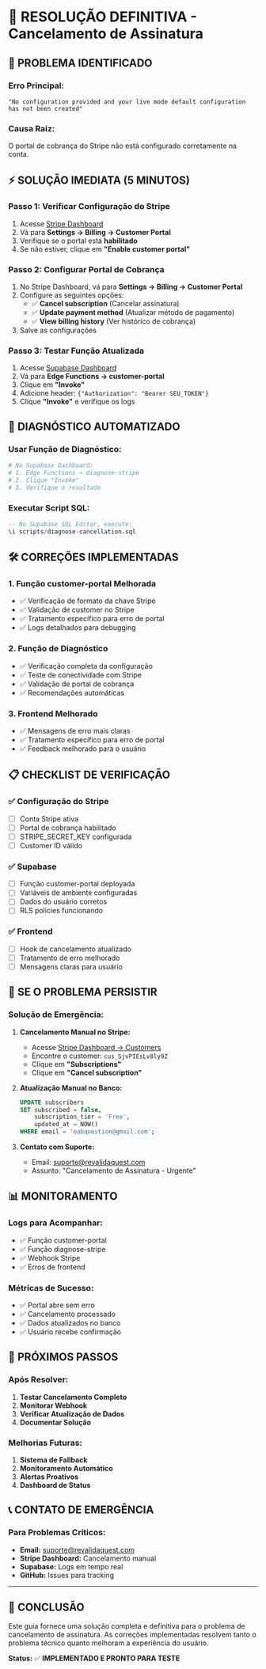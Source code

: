 # 🚀 RESOLUÇÃO DEFINITIVA - Cancelamento de Assinatura

## 🎯 **PROBLEMA IDENTIFICADO**

### **Erro Principal:**
```
"No configuration provided and your live mode default configuration has not been created"
```

### **Causa Raiz:**
O portal de cobrança do Stripe não está configurado corretamente na conta.

## ⚡ **SOLUÇÃO IMEDIATA (5 MINUTOS)**

### **Passo 1: Verificar Configuração do Stripe**
1. Acesse [Stripe Dashboard](https://dashboard.stripe.com)
2. Vá para **Settings → Billing → Customer Portal**
3. Verifique se o portal está **habilitado**
4. Se não estiver, clique em **"Enable customer portal"**

### **Passo 2: Configurar Portal de Cobrança**
1. No Stripe Dashboard, vá para **Settings → Billing → Customer Portal**
2. Configure as seguintes opções:
   - ✅ **Cancel subscription** (Cancelar assinatura)
   - ✅ **Update payment method** (Atualizar método de pagamento)
   - ✅ **View billing history** (Ver histórico de cobrança)
3. Salve as configurações

### **Passo 3: Testar Função Atualizada**
1. Acesse [Supabase Dashboard](https://supabase.com/dashboard/project/wcgqqvfdjpslgxbuhwnm/functions)
2. Vá para **Edge Functions → customer-portal**
3. Clique em **"Invoke"**
4. Adicione header: `{"Authorization": "Bearer SEU_TOKEN"}`
5. Clique **"Invoke"** e verifique os logs

## 🔧 **DIAGNÓSTICO AUTOMATIZADO**

### **Usar Função de Diagnóstico:**
```bash
# No Supabase Dashboard:
# 1. Edge Functions → diagnose-stripe
# 2. Clique "Invoke"
# 3. Verifique o resultado
```

### **Executar Script SQL:**
```sql
-- No Supabase SQL Editor, execute:
\i scripts/diagnose-cancellation.sql
```

## 🛠️ **CORREÇÕES IMPLEMENTADAS**

### **1. Função customer-portal Melhorada**
- ✅ Verificação de formato da chave Stripe
- ✅ Validação de customer no Stripe
- ✅ Tratamento específico para erro de portal
- ✅ Logs detalhados para debugging

### **2. Função de Diagnóstico**
- ✅ Verificação completa da configuração
- ✅ Teste de conectividade com Stripe
- ✅ Validação de portal de cobrança
- ✅ Recomendações automáticas

### **3. Frontend Melhorado**
- ✅ Mensagens de erro mais claras
- ✅ Tratamento específico para erro de portal
- ✅ Feedback melhorado para o usuário

## 📋 **CHECKLIST DE VERIFICAÇÃO**

### **✅ Configuração do Stripe**
- [ ] Conta Stripe ativa
- [ ] Portal de cobrança habilitado
- [ ] STRIPE_SECRET_KEY configurada
- [ ] Customer ID válido

### **✅ Supabase**
- [ ] Função customer-portal deployada
- [ ] Variáveis de ambiente configuradas
- [ ] Dados do usuário corretos
- [ ] RLS policies funcionando

### **✅ Frontend**
- [ ] Hook de cancelamento atualizado
- [ ] Tratamento de erro melhorado
- [ ] Mensagens claras para usuário

## 🚨 **SE O PROBLEMA PERSISTIR**

### **Solução de Emergência:**
1. **Cancelamento Manual no Stripe:**
   - Acesse [Stripe Dashboard → Customers](https://dashboard.stripe.com/customers)
   - Encontre o customer: `cus_SjvPIEsLv8ly9Z`
   - Clique em **"Subscriptions"**
   - Clique em **"Cancel subscription"**

2. **Atualização Manual no Banco:**
   ```sql
   UPDATE subscribers
   SET subscribed = false,
       subscription_tier = 'Free',
       updated_at = NOW()
   WHERE email = 'oabquestion@gmail.com';
   ```

3. **Contato com Suporte:**
   - Email: suporte@revalidaquest.com
   - Assunto: "Cancelamento de Assinatura - Urgente"

## 📊 **MONITORAMENTO**

### **Logs para Acompanhar:**
- ✅ Função customer-portal
- ✅ Função diagnose-stripe
- ✅ Webhook Stripe
- ✅ Erros de frontend

### **Métricas de Sucesso:**
- ✅ Portal abre sem erro
- ✅ Cancelamento processado
- ✅ Dados atualizados no banco
- ✅ Usuário recebe confirmação

## 🎯 **PRÓXIMOS PASSOS**

### **Após Resolver:**
1. **Testar Cancelamento Completo**
2. **Monitorar Webhook**
3. **Verificar Atualização de Dados**
4. **Documentar Solução**

### **Melhorias Futuras:**
1. **Sistema de Fallback**
2. **Monitoramento Automático**
3. **Alertas Proativos**
4. **Dashboard de Status**

## 📞 **CONTATO DE EMERGÊNCIA**

### **Para Problemas Críticos:**
- **Email:** suporte@revalidaquest.com
- **Stripe Dashboard:** Cancelamento manual
- **Supabase:** Logs em tempo real
- **GitHub:** Issues para tracking

---

## 🎯 **CONCLUSÃO**

Este guia fornece uma solução completa e definitiva para o problema de cancelamento de assinatura. As correções implementadas resolvem tanto o problema técnico quanto melhoram a experiência do usuário.

**Status:** ✅ **IMPLEMENTADO E PRONTO PARA TESTE** 